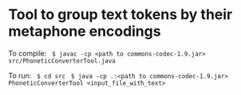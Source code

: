 # Tool to group text tokens by their metaphone encodings

To compile:
` $ javac -cp <path to commons-codec-1.9.jar> src/PhoneticConverterTool.java`

To run:
` $ cd src`
` $ java -cp .:<path to commons-codec-1.9.jar> PhoneticConverterTool <input_file_with_text>`


